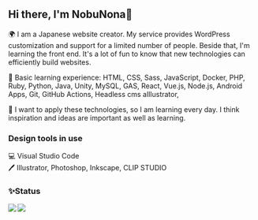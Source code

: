 ## Hi there, I'm NobuNona🐾

🌍 I am a Japanese website creator. My service provides WordPress customization and support for a limited number of people. Beside that, I'm learning the front end. It's a lot of fun to know that new technologies can efficiently build websites. 

📕 Basic learning experience: HTML, CSS, Sass, JavaScript, Docker, PHP, Ruby, Python, Java, Unity, MySQL, GAS, React, Vue.js, Node.js, Android Apps, Git, GitHub Actions, Headless cms aIllustrator, 

🌱 I want to apply these technologies, so I am learning every day. I think inspiration and ideas are important as well as learning.

### Design tools in use

💻 Visual Studio Code  
🖊 Illustrator, Photoshop, Inkscape, CLIP STUDIO  

### ✨Status

<a href="https://github.com/chum9625">
  <img align="left" src="https://github-readme-stats.vercel.app/api?username=chum9625&hide=stars,contribs&count_private=true&show_icons=true&theme=gotham" />
</a>
<a href="https://github.com/chum9625">
  <img align="left" src="https://github-readme-stats.vercel.app/api/top-langs/?username=chum9625&langs_count=8&layout=compact&theme=react" />
</a>


<!--
**chum9625/chum9625** is a ✨ _special_ ✨ repository because its `README.md` (this file) appears on your GitHub profile.

Here are some ideas to get you started:

- 👯 I’m looking to collaborate on ...
- 🤔 I’m looking for help with ...
- 💬 Ask me about ...
- 📫 How to reach me: ...
- 😄 Pronouns: ...
-->
